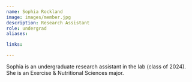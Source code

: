 ```yaml
---
name: Sophia Rockland
image: images/member.jpg
description: Research Assistant
role: undergrad
aliases:

links:

---
```


Sophia is an undergraduate research assistant in the lab (class of 2024). She is an Exercise & Nutritional Sciences major.

